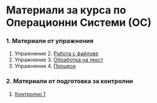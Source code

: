 # Материали за курса по Операционни Системи (ОС)

### 1. Материали от упражнения
1. Упражнение 2. [Работа с файлове](Problems-02/Problems-02.md)
2. Упражнение 3. [Обработка на текст](Problems-03/Problems-03.md)
3. Упражнение 4. [Процеси](Problems-04/Problems-04.md)

### 2. Материали от подготовка за контролни
1. [Контролно 1](Exam-Problems/Exam-Problem-Solutions.md)
